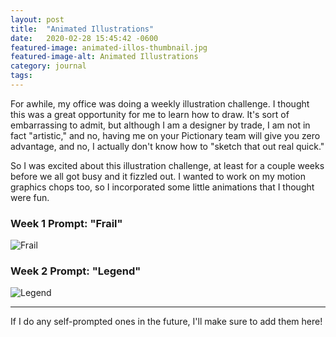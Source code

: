 ```yaml
---
layout: post
title:  "Animated Illustrations"
date:   2020-02-28 15:45:42 -0600
featured-image: animated-illos-thumbnail.jpg
featured-image-alt: Animated Illustrations
category: journal
tags: 
---
```


For awhile, my office was doing a weekly illustration challenge. I thought this was a great opportunity for me to learn how to draw. It's sort of embarrassing to admit, but although I am a designer by trade, I am not in fact "artistic," and no, having me on your Pictionary team will give you zero advantage, and no, I actually don't know how to "sketch that out real quick." 

So I was excited about this illustration challenge, at least for a couple weeks before we all got busy and it fizzled out. I wanted to work on my motion graphics chops too, so I incorporated some little animations that I thought were fun.

### Week 1 Prompt: "Frail"

![Frail](../../../../assets/images/Frail.gif)

### Week 2 Prompt: "Legend"

![Legend](../../../../assets/images/Legend.gif)

---

If I do any self-prompted ones in the future, I'll make sure to add them here!
